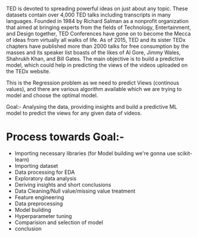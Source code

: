 TED is devoted to spreading powerful ideas on just about any topic. These datasets contain over 4,000 TED talks including transcripts in many languages. Founded in 1984 by Richard Salman as a nonprofit organization that aimed at bringing experts from the fields of Technology, Entertainment, and Design together, TED Conferences have gone on to become the Mecca of ideas from virtually all walks of life. As of 2015, TED and its sister TEDx chapters have published more than 2000 talks for free consumption by the masses and its speaker list boasts of the likes of Al Gore, Jimmy Wales, Shahrukh Khan, and Bill Gates. The main objective is to build a predictive model, which could help in predicting the views of the videos uploaded on the TEDx website.

This is the Regression problem as we need to predict Views (continous values), and there are various algorithm available which we are trying to model and choose the optimal model.

Goal:-
Analysing the data, providing insights and build a predictive ML model to predict the views for any given data of videos.

# Process towards Goal:-
* Importing necessary libraries (for Model building we're gonna  use scikit-learn)
* Importing dataset
* Data processing for EDA
* Exploratory data analysis
* Deriving insights and short conclusions
* Data Cleaning/Null value/missing value treatment 
* Feature engineering
* Data preprocessing
* Model building
* Hyperparameter tuning
* Comparision and selection of model
* conclusion

